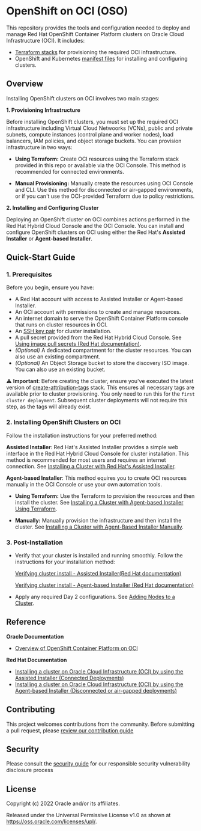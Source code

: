# OpenShift on OCI (OSO)

This repository provides the tools and configuration needed to deploy and manage Red Hat OpenShift Container Platform clusters on Oracle Cloud Infrastructure (OCI). It includes:
* [Terraform stacks](/terraform-stacks/README.md) for provisioning the required OCI infrastructure.
* OpenShift and Kubernetes [manifest files](/custom_manifests/README.md) for installing and configuring clusters.

## Overview

Installing OpenShift clusters on OCI involves two main stages:

**1. Provisioning Infrastructure**

Before installing OpenShift clusters, you must set up the required OCI infrastructure including Virtual Cloud Netwoorks (VCNs), public and private subnets, compute instances (control plane and worker nodes), load balancers, IAM policies, and object storage buckets. You can provision infrastructure in two ways:

* **Using Terraform:** Create OCI resources using the Terraform stack provided in this repo or available via the OCI Console. This method is recommended for connected environments.

* **Manual Provisioning:** Manually create the resources using OCI Console and CLI. Use this method for disconnected or air-gapped environments, or if you can't use the OCI-provided Terraform due to policy restrictions.

**2. Installing and Configuring Cluster**

Deploying an OpenShift cluster on OCI combines actions performed in the Red Hat Hybrid Cloud Console and the OCI Console. You can install and configure OpenShift clusters on OCI using either the Red Hat's **Assisted Installer** or **Agent-based Installer**.

## Quick-Start Guide

### 1. Prerequisites

Before you begin, ensure you have: 

- A Red Hat account with access to Assisted Installer or Agent-based Installer.
- An OCI account with permissions to create and manage resources.
- An internet domain to serve the OpenShift Container Platform console that runs on cluster resources in OCI.
- An [SSH key pair](https://docs.oracle.com/en-us/iaas/Content/Compute/tutorials/first-linux-instance/overview.htm) for cluster installation.
- A pull secret provided from the Red Hat Hybrid Cloud Console. See [Using image pull secrets (Red Hat documentation)](https://docs.redhat.com/en/documentation/openshift_container_platform/4.17/html/images/managing-images#using-image-pull-secrets).
- *(Optional)* A dedicated compartment for the cluster resources. You can also use an existing compartment.
- *(Optional)* An Object Storage bucket to store the discovery ISO image. You can also use an existing bucket.

⚠️ **Important**: Before creating the cluster, ensure you've executed the latest version of [create-attribution-tags](https://github.com/oracle-quickstart/oci-openshift/tree/main/terraform-stacks/create-resource-attribution-tags) stack. This ensures all necessary tags are available prior to cluster provisioning. You only need to run this for the `first cluster deployment`. Subsequent cluster deployments will not require this step, as the tags will already exist.

### 2. Installing OpenShift Clusters on OCI

 Follow the installation instructions for your preferred method:

**Assisted Installer**: Red Hat's Assisted Installer provides a simple web interface in the Red Hat Hybrid Cloud Console for cluster installation. This method is recommended for most users and requires an internet connection. See [Installing a Cluster with Red Hat's Assisted Installer](https://docs.oracle.com/en-us/iaas/Content/openshift-on-oci/installing-assisted.htm).

**Agent-based Installer**: This method equires you to create OCI resources manually in the OCI Console or use your own automation tools.

  * **Using Terraform:** Use the Terraform to provision the resources and then install the cluster. See [Installing a Cluster with Agent-based Installer Using Terraform](https://preview.content.oci.oracleiaas.com/en-us/iaas/Content/openshift-on-oci/agent-installer-using-stack.htm?bundle=22878&showfilteredtoc=true).

  * **Manually:** Manually provision the infrastructure and then install the cluster. See [Installing a Cluster with Agent-Based Installer Manually](https://preview.content.oci.oracleiaas.com/en-us/iaas/Content/openshift-on-oci/installing-agent.htm?bundle=22878&showfilteredtoc=true).

### 3. Post-Installation

 * Verify that your cluster is installed and running smoothly. Follow the instructions for your installation method:
  
   [Verifying cluster install - Assisted Installer(Red Hat documentation)](https://docs.redhat.com/en/documentation/openshift_container_platform/4.17/html/installing_on_oci/installing-oci-assisted-installer#verifying-cluster-install-ai-oci_installing-oci-assisted-installer)
   
   [Verifying cluster install - Agent-based Installer (Red Hat documentation)](https://docs.redhat.com/en/documentation/openshift_container_platform/4.17/html/installing_on_oci/installing-oci-agent-based-installer#verifying-cluster-install-oci-agent-based_installing-oci-agent-based-installer)
 * Apply any required Day 2 configurations. See [Adding Nodes to a Cluster](https://docs.oracle.com/en-us/iaas/Content/openshift-on-oci/adding-nodes.htm).

## Reference

**Oracle Documentation**
- [Overview of OpenShift Container Platform on OCI](https://docs.oracle.com/en-us/iaas/Content/openshift-on-oci/overview.htm)

**Red Hat Documentation**
- [Installing a cluster on Oracle Cloud Infrastructure (OCI) by using the Assisted Installer (Connected Deployments)](https://docs.openshift.com/container-platform/latest/installing/installing_oci/installing-oci-assisted-installer.html)
- [Installing a cluster on Oracle Cloud Infrastructure (OCI) by using the Agent-based Installer (Disconnected or air-gapped deployments)](https://docs.openshift.com/container-platform/latest/installing/installing_oci/installing-oci-agent-based-installer.html)

## Contributing

This project welcomes contributions from the community. Before submitting a pull request, please [review our contribution guide](./CONTRIBUTING.md)

## Security

Please consult the [security guide](./SECURITY.md) for our responsible security vulnerability disclosure process

## License

Copyright (c) 2022 Oracle and/or its affiliates.

Released under the Universal Permissive License v1.0 as shown at
<https://oss.oracle.com/licenses/upl/>.